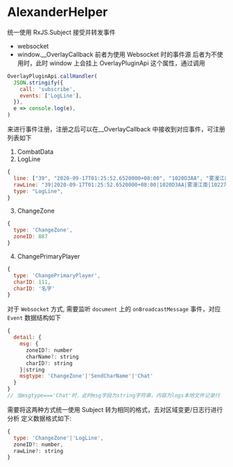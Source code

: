 # AlexanderHelper

统一使用 RxJS.Subject 接受并转发事件

- websocket
- window.\_\_OverlayCallback
  前者为使用 Websocket 时的事件源
  后者为不使用时，此时 window 上会挂上 OverlayPluginApi 这个属性，通过调用

```javascript
OverlayPluginApi.callHandler(
  JSON.stringify({
    call: 'subscribe',
    events: ['LogLine'],
  }),
  e => console.log(e),
)
```

来进行事件注册，注册之后可以在\_\_OverlayCallback 中接收到对应事件，可注册列表如下

1. CombatData
2. LogLine
``` javascript
{
  line: ["39", "2020-09-17T01:25:52.6520000+08:00", "1020D3AA", "雾漫江南", "102279", "102279", "8310", "10000", "0", "0", "50.17752", "117.4736", "10.02", "-1.149434", "", "437348f5a929b506f47055c6a0b164f1"],
  rawLine: "39|2020-09-17T01:25:52.6520000+08:00|1020D3AA|雾漫江南|102279|102279|8310|10000|0|0|50.17752|117.4736|10.02|-1.149434||437348f5a929b506f47055c6a0b164f1",
  type: "LogLine",
}
```
3. ChangeZone
``` javascript
{
  type: 'ChangeZone',
  zoneID: 887
}
```
4. ChangePrimaryPlayer
``` javascript
{
  type: 'ChangePrimaryPlayer',
  charID: 111,
  charID: '名字'
}
```

对于 `Websocket` 方式, 需要监听 `document` 上的 `onBroadcastMessage` 事件，对应 `Event` 数据结构如下
``` javascript
{
  detail: {
    msg: {
      zoneID?: number
      charName?: string
      charID?: string
    }|string
    msgtype: 'ChangeZone'|'SendCharName'|'Chat'
  }
}
// 当msgtype==='Chat'时，此时msg字段为string字符串，内容为logs本地文件记录行
```

需要将这两种方式统一使用 Subject 转为相同的格式，去对区域变更/日志行进行分析
定义数据格式如下:
``` javascript
{
  type: 'ChangeZone'|'LogLine',
  zoneID?: number,
  rawLine?: string
}
```
